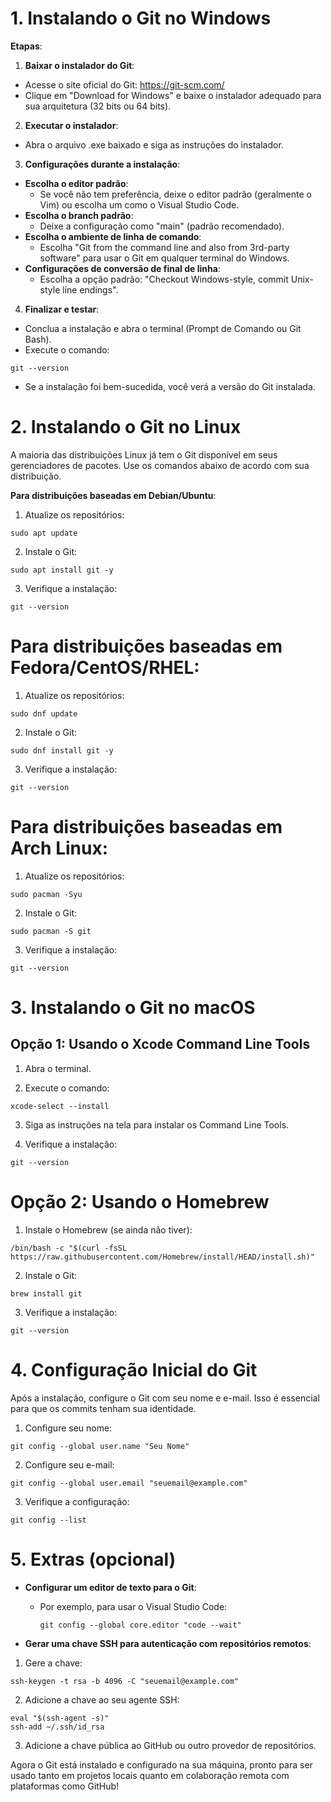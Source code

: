 # 1. Instalando o Git no Windows
**Etapas**:
1. **Baixar o instalador do Git**:

 - Acesse o site oficial do Git: https://git-scm.com/
 - Clique em "Download for Windows" e baixe o instalador adequado para sua arquitetura (32 bits ou 64 bits).

2. **Executar o instalador**:

- Abra o arquivo .exe baixado e siga as instruções do instalador.

3. **Configurações durante a instalação**:

- **Escolha o editor padrão**:
  - Se você não tem preferência, deixe o editor padrão (geralmente o Vim) ou escolha um como o Visual Studio Code.
- **Escolha o branch padrão**:
  - Deixe a configuração como "main" (padrão recomendado).
- **Escolha o ambiente de linha de comando**:
  - Escolha "Git from the command line and also from 3rd-party software" para usar o Git em qualquer terminal do Windows.
- **Configurações de conversão de final de linha**:
  - Escolha a opção padrão: "Checkout Windows-style, commit Unix-style line endings".

4. **Finalizar e testar**:

 - Conclua a instalação e abra o terminal (Prompt de Comando ou Git Bash).
 - Execute o comando:
```
git --version
```
- Se a instalação foi bem-sucedida, você verá a versão do Git instalada.

# 2. Instalando o Git no Linux
A maioria das distribuições Linux já tem o Git disponível em seus gerenciadores de pacotes. Use os comandos abaixo de acordo com sua distribuição.

**Para distribuições baseadas em Debian/Ubuntu**:
1. Atualize os repositórios:
```
sudo apt update
```
2. Instale o Git:
```
sudo apt install git -y
```
3. Verifique a instalação:
```
git --version
```
# Para distribuições baseadas em Fedora/CentOS/RHEL:
1. Atualize os repositórios:
```
sudo dnf update
```
2. Instale o Git:
```
sudo dnf install git -y
```
3. Verifique a instalação:
```
git --version
```
# Para distribuições baseadas em Arch Linux:
1. Atualize os repositórios:
```
sudo pacman -Syu
```
2. Instale o Git:
```
sudo pacman -S git
```
3. Verifique a instalação:
```
git --version
```
# 3. Instalando o Git no macOS
## Opção 1: Usando o Xcode Command Line Tools
1. Abra o terminal.

2. Execute o comando:
```
xcode-select --install
```
3. Siga as instruções na tela para instalar os Command Line Tools.

4. Verifique a instalação:
```
git --version
```
# Opção 2: Usando o Homebrew
1. Instale o Homebrew (se ainda não tiver):
```
/bin/bash -c "$(curl -fsSL https://raw.githubusercontent.com/Homebrew/install/HEAD/install.sh)"
```
2. Instale o Git:
```
brew install git
```
3. Verifique a instalação:
```
git --version
```
# 4. Configuração Inicial do Git
Após a instalação, configure o Git com seu nome e e-mail. Isso é essencial para que os commits tenham sua identidade.

1. Configure seu nome:
```
git config --global user.name "Seu Nome"
```
2. Configure seu e-mail:
```
git config --global user.email "seuemail@example.com"
```
3. Verifique a configuração:
```
git config --list
```
# 5. Extras (opcional)
- **Configurar um editor de texto para o Git**:

  - Por exemplo, para usar o Visual Studio Code:
    ```
    git config --global core.editor "code --wait"
    ```
- **Gerar uma chave SSH para autenticação com repositórios remotos**:

1. Gere a chave:
```
ssh-keygen -t rsa -b 4096 -C "seuemail@example.com"
```
2. Adicione a chave ao seu agente SSH:
```
eval "$(ssh-agent -s)"
ssh-add ~/.ssh/id_rsa
```
3. Adicione a chave pública ao GitHub ou outro provedor de repositórios.

Agora o Git está instalado e configurado na sua máquina, pronto para ser usado tanto em projetos locais quanto em colaboração remota com plataformas como GitHub!